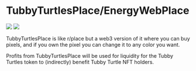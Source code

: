 # TubbyTurtlesPlace/EnergyWebPlace

<img src='https://user-images.githubusercontent.com/67122764/184719951-b39d1b25-af00-4f48-bb76-49739ba8c5b5.png' style={width:200px;height:200px;} />

<img src='https://user-images.githubusercontent.com/67122764/184715441-b1f9a59c-1539-447e-8a16-3228402aba68.PNG' />

TubbyTurtlesPlace is like r/place but a web3 version of it where you can buy pixels, and if you own the pixel you can change it to any color you want.

Profits from TubbyTurtlesPlace will be used for liquidity for the Tubby Turtles token to (indirectly) benefit Tubby Turtle NFT holders.
